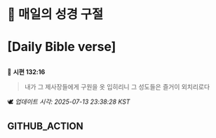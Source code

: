 # 🙏 매일의 성경 구절
# [Daily Bible verse]
##
<!-- START_BIBLE_VERSE -->
📖 **시편 132:16**
> 내가 그 제사장들에게 구원을 옷 입히리니 그 성도들은 즐거이 외치리로다

🕊️ _업데이트 시각: 2025-07-13 23:38:28 KST_
  <!-- END_BIBLE_VERSE -->
## GITHUB_ACTION
